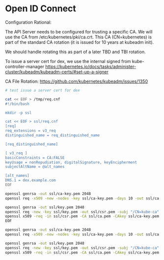 # Open ID Connect

Configuration Rational:

The API Server needs to be configured for trusting a specific CA. 
We will use the CA from /etc/kubernetes/pki/ca.crt. This CA (CN=kubernetes) is
part of the standard CA rotation (it is issued for 10 years at kubeadm init).

We should handle rotating this as part of a later TBD and TBI rotation.

To issue a server cert for dex, we use the internal signed from kube-controller-manager
https://kubernetes.io/docs/tasks/administer-cluster/kubeadm/kubeadm-certs/#set-up-a-signer

CA File Rotation: https://github.com/kubernetes/kubeadm/issues/1350



```sh
# test issue a server cert for dex

cat << EOF > /tmp/req.cnf
#!/bin/bash

mkdir -p ssl

cat << EOF > ssl/req.cnf
[req]
req_extensions = v3_req
distinguished_name = req_distinguished_name

[req_distinguished_name]

[ v3_req ]
basicConstraints = CA:FALSE
keyUsage = nonRepudiation, digitalSignature, keyEncipherment
subjectAltName = @alt_names

[alt_names]
DNS.1 = dex.example.com
EOF

openssl genrsa -out ssl/ca-key.pem 2048
openssl req -x509 -new -nodes -key ssl/ca-key.pem -days 10 -out ssl/ca.pem -subj "/CN=kube-ca"

openssl genrsa -out ssl/key.pem 2048
openssl req -new -key ssl/key.pem -out ssl/csr.pem -subj "/CN=kube-ca" -config ssl/req.cnf
openssl x509 -req -in ssl/csr.pem -CA ssl/ca.pem -CAkey ssl/ca-key.pem -CAcreateserial -out ssl/cert.pem -days 10 -extensions v3_req -extfile ssl/req.cnf
EOF

openssl genrsa -out ssl/ca-key.pem 2048
openssl req -x509 -new -nodes -key ssl/ca-key.pem -days 10 -out ssl/ca.pem -subj "/CN=kube-ca"

openssl genrsa -out ssl/key.pem 2048
openssl req -new -key ssl/key.pem -out ssl/csr.pem -subj "/CN=kube-ca" -config ssl/req.cnf
openssl x509 -req -in ssl/csr.pem -CA ssl/ca.pem -CAkey ssl/ca-key.pem -CAcreateserial -out ssl/cert.pem -days 10 -extensions v3_req -extfile ssl/req.cnf

```